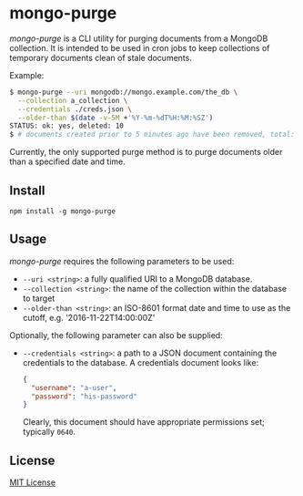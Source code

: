 # mongo-purge

*mongo-purge* is a CLI utility for purging documents from a MongoDB collection.
It is intended to be used in cron jobs to keep collections of temporary documents
clean of stale documents.

Example:

```bash
$ mongo-purge --uri mongodb://mongo.example.com/the_db \
  --collection a_collection \
  --credentials ./creds.json \
  --older-than $(date -v-5M +'%Y-%m-%dT%H:%M:%SZ')
STATUS: ok: yes, deleted: 10
$ # documents created prior to 5 minutes ago have been removed, total: 10 documents
```

Currently, the only supported purge method is to purge documents older
than a specified date and time.

## Install

`npm install -g mongo-purge`

## Usage

*mongo-purge* requires the following parameters to be used:

+ `--uri <string>`: a fully qualified URI to a MongoDB database.
+ `--collection <string>`: the name of the collection within the database to target
+ `--older-than <string>`: an ISO-8601 format date and time to use as the cutoff,
  e.g. '2016-11-22T14:00:00Z'

Optionally, the following parameter can also be supplied:

+ `--credentials <string>`: a path to a JSON document containing the credentials
  to the database. A credentials document looks like:

  ```json
  {
    "username": "a-user",
    "password": "his-password"
  }
  ```

  Clearly, this document should have appropriate permissions set; typically `0640`.

## License

[MIT License](http://jsumners.mit-license.org/)